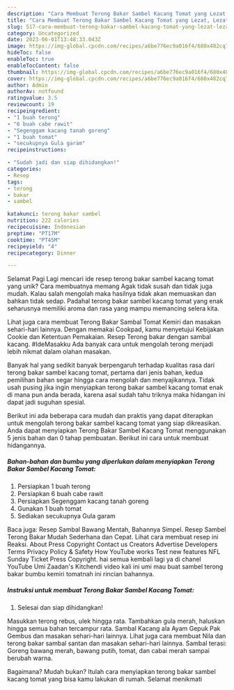 ```yaml
---
description: "Cara Membuat Terong Bakar Sambel Kacang Tomat yang Lezat, Lezat"
title: "Cara Membuat Terong Bakar Sambel Kacang Tomat yang Lezat, Lezat"
slug: 517-cara-membuat-terong-bakar-sambel-kacang-tomat-yang-lezat-lezat
category: Uncategorized
date: 2023-06-01T13:48:33.043Z
image: https://img-global.cpcdn.com/recipes/a6be776ec9a016f4/680x482cq70/terong-bakar-sambel-kacang-tomat-foto-resep-utama.jpg
hideToc: false
enableToc: true
enableTocContent: false
thumbnail: https://img-global.cpcdn.com/recipes/a6be776ec9a016f4/680x482cq70/terong-bakar-sambel-kacang-tomat-foto-resep-utama.jpg
cover: https://img-global.cpcdn.com/recipes/a6be776ec9a016f4/680x482cq70/terong-bakar-sambel-kacang-tomat-foto-resep-utama.jpg
author: Admin
authorAv: notfound
ratingvalue: 3.5
reviewcount: 19
recipeingredient:
- "1 buah terong"
- "6 buah cabe rawit"
- "Segenggam kacang tanah goreng"
- "1 buah tomat"
- "secukupnya Gula garam"
recipeinstructions:

- "Sudah jadi dan siap dihidangkan!"
categories:
- Resep
tags:
- terong
- bakar
- sambel

katakunci: terong bakar sambel 
nutrition: 222 calories
recipecuisine: Indonesian
preptime: "PT17M"
cooktime: "PT45M"
recipeyield: "4"
recipecategory: Dinner

---
```



Selamat Pagi Lagi mencari ide resep terong bakar sambel kacang tomat yang unik? Cara membuatnya memang Agak tidak susah dan tidak juga mudah. Kalau salah mengolah maka hasilnya tidak akan memuaskan dan bahkan tidak sedap. Padahal terong bakar sambel kacang tomat yang enak seharusnya memiliki aroma dan rasa yang mampu memancing selera kita.


Lihat juga cara membuat Terong Bakar Sambal Tomat Kemiri dan masakan sehari-hari lainnya. Dengan memakai Cookpad, kamu menyetujui Kebijakan Cookie dan Ketentuan Pemakaian. Resep Terong bakar dengan sambal kacang. #IdeMasakku Ada banyak cara untuk mengolah terong menjadi lebih nikmat dalam olahan masakan.

Banyak hal yang sedikit banyak berpengaruh terhadap kualitas rasa dari terong bakar sambel kacang tomat, pertama dari jenis bahan, kedua pemilihan bahan segar hingga cara mengolah dan menyajikannya. Tidak usah pusing jika ingin menyiapkan terong bakar sambel kacang tomat enak di mana pun anda berada, karena asal sudah tahu triknya maka hidangan ini dapat jadi suguhan spesial.


Berikut ini ada beberapa cara mudah dan praktis yang dapat diterapkan untuk mengolah terong bakar sambel kacang tomat yang siap dikreasikan. Anda dapat menyiapkan Terong Bakar Sambel Kacang Tomat menggunakan 5 jenis bahan dan 0 tahap pembuatan. Berikut ini cara untuk membuat hidangannya.

<!--inarticleads1-->

##### Bahan-bahan dan bumbu yang diperlukan dalam menyiapkan Terong Bakar Sambel Kacang Tomat:

1. Persiapkan 1 buah terong
1. Persiapkan 6 buah cabe rawit
1. Persiapkan Segenggam kacang tanah goreng
1. Gunakan 1 buah tomat
1. Sediakan secukupnya Gula garam


Baca juga: Resep Sambal Bawang Mentah, Bahannya Simpel. Resep Sambel Terong Bakar Mudah Sederhana dan Cepat. Lihat cara membuat resep ini Reaksi. About Press Copyright Contact us Creators Advertise Developers Terms Privacy Policy &amp; Safety How YouTube works Test new features NFL Sunday Ticket Press Copyright. hai semua kembali lagi ya di chanel YouTube Umi Zaadan&#39;s Kitchendi video kali ini umi mau buat sambel terong bakar bumbu kemiri tomatnah ini rincian bahannya. 

<!--inarticleads2-->

##### Instruksi untuk membuat Terong Bakar Sambel Kacang Tomat:


1. Selesai dan siap dihidangkan!

Masukkan terong rebus, ulek hingga rata. Tambahkan gula merah, haluskan hingga semua bahan tercampur rata. Sambal Kacang ala Ayam Gepuk Pak Gembus dan masakan sehari-hari lainnya. Lihat juga cara membuat Nila dan terong bakar sambal santan dan masakan sehari-hari lainnya. Sambal terasi: Goreng bawang merah, bawang putih, tomat, dan cabai merah sampai berubah warna. 

Bagaimana? Mudah bukan? Itulah cara menyiapkan terong bakar sambel kacang tomat yang bisa kamu lakukan di rumah. Selamat menikmati
